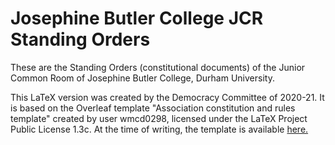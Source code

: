 # Josephine Butler College JCR Standing Orders

These are the Standing Orders (constitutional documents) of the Junior Common Room of Josephine Butler College, Durham University. 

This LaTeX version was created by the Democracy Committee of 2020-21. It is based on the Overleaf template "Association constitution and rules template" created by user wmcd0298, licensed under the LaTeX Project Public License 1.3c. At the time of writing, the template is available [here.](https://www.overleaf.com/latex/templates/association-constitution-and-rules-template/vxnvrcjzxrgn)
